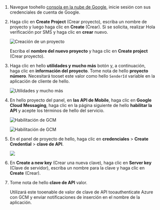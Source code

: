 
1. Navegue toohello [consola en la nube de Google](https://console.developers.google.com/project), inicie sesión con sus credenciales de cuenta de Google. 
2. Haga clic en **Create Project** (Crear proyecto), escriba un nombre de proyecto y luego haga clic en **Create** (Crear). Si se solicita, realizar Hola verificación por SMS y haga clic en **crear** nuevo.
   
    ![Creación de un proyecto](./media/mobile-services-enable-google-cloud-messaging/mobile-services-google-new-project.png)   
   
     Escriba el **nombre del nuevo proyecto** y haga clic en **Create project** (Crear proyecto).
3. Haga clic en hello **utilidades y mucho más** botón y, a continuación, haga clic en **información del proyecto**. Tome nota de hello **proyecto número**. Necesitará tooset este valor como hello `SenderId` variable en la aplicación de cliente de hello.
   
    ![Utilidades y mucho más](./media/mobile-services-enable-google-cloud-messaging/notification-hubs-utilities-and-more.png)
4. En hello proyecto del panel, en **las API de Mobile**, haga clic en **Google Cloud Messaging**, haga clic en la página siguiente de hello **habilitar la API** y acepte los términos de hello del servicio. 
   
    ![Habilitación de GCM](./media/mobile-services-enable-google-cloud-messaging/enable-GCM.png)
   
    ![Habilitación de GCM](./media/mobile-services-enable-google-cloud-messaging/enable-gcm-2.png) 
5. En el panel de proyecto de hello, haga clic en **credenciales** > **Create Credential** > **clave de API**. 
   
    ![](./media/mobile-services-enable-google-cloud-messaging/mobile-services-google-create-server-key.png)
6. En **Create a new key** (Crear una nueva clave), haga clic en **Server key** (Clave de servidor), escriba un nombre para la clave y haga clic en **Create** (Crear).
7. Tome nota de hello **clave de API** valor.
   
    Utilizará este tooenable de valor de clave de API tooauthenticate Azure con GCM y enviar notificaciones de inserción en el nombre de la aplicación.

